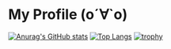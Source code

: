# My Profile (о´∀`о)

[![Anurag's GitHub stats](https://github-readme-stats.vercel.app/api?username=kenta-tsukaue)](https://github.com/anuraghazra/github-readme-stats)
[![Top Langs](https://github-readme-stats.vercel.app/api/top-langs/?username=kenta-tsukaue&layout=compact)](https://github.com/anuraghazra/github-readme-stats)
[![trophy](https://github-profile-trophy.vercel.app/?username=kenta-tsukaue)](https://github.com/ryo-ma/github-profile-trophy)

<!--
**kenta-tsukaue/kenta-tsukaue** is a ✨ _special_ ✨ repository because its `README.md` (this file) appears on your GitHub profile.

Here are some ideas to get you started:

- 🔭 I’m currently working on ...
- 🌱 I’m currently learning ...
- 👯 I’m looking to collaborate on ...
- 🤔 I’m looking for help with ...
- 💬 Ask me about ...
- 📫 How to reach me: ...
- 😄 Pronouns: ...
- ⚡ Fun fact: ...
-->
